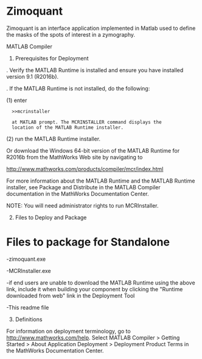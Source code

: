 # Zimoquant
Zimoquant is an interface application implemented in Matlab used to define the masks of the spots of interest in a zymography.


MATLAB Compiler

1. Prerequisites for Deployment 

. Verify the MATLAB Runtime is installed and ensure you have installed version 9.1 (R2016b).   

. If the MATLAB Runtime is not installed, do the following:

  (1) enter
  
      >>mcrinstaller
      
      at MATLAB prompt. The MCRINSTALLER command displays the 
      location of the MATLAB Runtime installer.

  (2) run the MATLAB Runtime installer.

Or download the Windows 64-bit version of the MATLAB Runtime for R2016b from the MathWorks Web site by navigating to

   http://www.mathworks.com/products/compiler/mcr/index.html
   
   
For more information about the MATLAB Runtime and the MATLAB Runtime installer, see Package and Distribute in the MATLAB Compiler documentation in the MathWorks Documentation Center.    


NOTE: You will need administrator rights to run MCRInstaller. 


2. Files to Deploy and Package

Files to package for Standalone 
================================
-zimoquant.exe

-MCRInstaller.exe

-if end users are unable to download the MATLAB Runtime using the above link, include it when building your component by clicking the "Runtime downloaded from web" link in the Deployment Tool

-This readme file 

3. Definitions

For information on deployment terminology, go to http://www.mathworks.com/help. 
Select MATLAB Compiler > Getting Started > About Application Deployment > Deployment Product Terms in the MathWorks Documentation Center.
